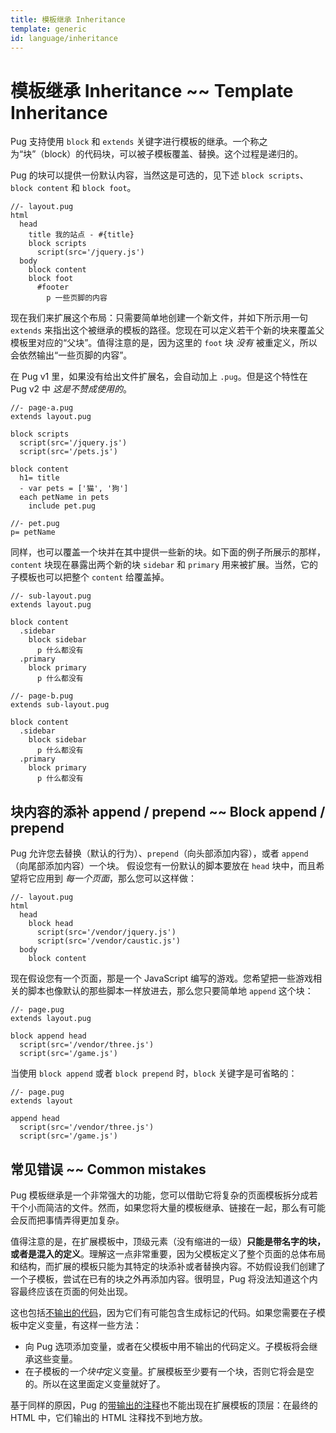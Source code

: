 ```yaml
---
title: 模板继承 Inheritance
template: generic
id: language/inheritance
---
```


# 模板继承 Inheritance ~~ Template Inheritance

Pug 支持使用 `block` 和 `extends` 关键字进行模板的继承。一个称之为“块”（block）的代码块，可以被子模板覆盖、替换。这个过程是递归的。

Pug 的块可以提供一份默认内容，当然这是可选的，见下述 `block scripts`、`block content` 和 `block foot`。

```pug
//- layout.pug
html
  head
    title 我的站点 - #{title}
    block scripts
      script(src='/jquery.js')
  body
    block content
    block foot
      #footer
        p 一些页脚的内容
```

现在我们来扩展这个布局：只需要简单地创建一个新文件，并如下所示用一句 `extends` 来指出这个被继承的模板的路径。您现在可以定义若干个新的块来覆盖父模板里对应的“父块”。值得注意的是，因为这里的 `foot` 块 *没有* 被重定义，所以会依然输出“一些页脚的内容”。

在 Pug v1 里，如果没有给出文件扩展名，会自动加上 `.pug`。但是这个特性在 Pug v2 中 *这是不赞成使用的*。

```pug
//- page-a.pug
extends layout.pug

block scripts
  script(src='/jquery.js')
  script(src='/pets.js')

block content
  h1= title
  - var pets = ['猫', '狗']
  each petName in pets
    include pet.pug
```

```pug
//- pet.pug
p= petName
```

同样，也可以覆盖一个块并在其中提供一些新的块。如下面的例子所展示的那样，`content` 块现在暴露出两个新的块 `sidebar` 和 `primary` 用来被扩展。当然，它的子模板也可以把整个 `content` 给覆盖掉。

```pug
//- sub-layout.pug
extends layout.pug

block content
  .sidebar
    block sidebar
      p 什么都没有
  .primary
    block primary
      p 什么都没有
```

```pug
//- page-b.pug
extends sub-layout.pug

block content
  .sidebar
    block sidebar
      p 什么都没有
  .primary
    block primary
      p 什么都没有
```

## 块内容的添补 append / prepend ~~ Block append / prepend

Pug 允许您去替换（默认的行为）、`prepend`（向头部添加内容），或者 `append`（向尾部添加内容）一个块。 假设您有一份默认的脚本要放在 `head` 块中，而且希望将它应用到 *每一个页面*，那么您可以这样做：

```pug
//- layout.pug
html
  head
    block head
      script(src='/vendor/jquery.js')
      script(src='/vendor/caustic.js')
  body
    block content
```

现在假设您有一个页面，那是一个 JavaScript 编写的游戏。您希望把一些游戏相关的脚本也像默认的那些脚本一样放进去，那么您只要简单地 `append` 这个块：

```pug
//- page.pug
extends layout.pug

block append head
  script(src='/vendor/three.js')
  script(src='/game.js')
```

当使用 `block append` 或者 `block prepend` 时，`block` 关键字是可省略的：

```pug
//- page.pug
extends layout

append head
  script(src='/vendor/three.js')
  script(src='/game.js')
```

## 常见错误 ~~ Common mistakes

Pug 模板继承是一个非常强大的功能，您可以借助它将复杂的页面模板拆分成若干个小而简洁的文件。然而，如果您将大量的模板继承、链接在一起，那么有可能会反而把事情弄得更加复杂。

值得注意的是，在扩展模板中，顶级元素（没有缩进的一级）**只能是带名字的块，或者是混入的定义**。理解这一点非常重要，因为父模板定义了整个页面的总体布局和结构，而扩展的模板只能为其特定的块添补或者替换内容。不妨假设我们创建了一个子模板，尝试在已有的块之外再添加内容。很明显，Pug 将没法知道这个内容最终应该在页面的何处出现。

这也包括[不输出的代码][unbuffered code]，因为它们有可能包含生成标记的代码。如果您需要在子模板中定义变量，有这样一些方法：
* 向 Pug 选项添加变量，或者在父模板中用不输出的代码定义。子模板将会继承这些变量。
* 在子模板的*一个块中*定义变量。扩展模板至少要有一个块，否则它将会是空的。所以在这里面定义变量就好了。

基于同样的原因，Pug 的[带输出的注释][buffered comments]也不能出现在扩展模板的顶层：在最终的 HTML 中，它们输出的 HTML 注释找不到地方放。

[unbuffered code]: code.html#unbuffered-code
[buffered comments]: comments.html
